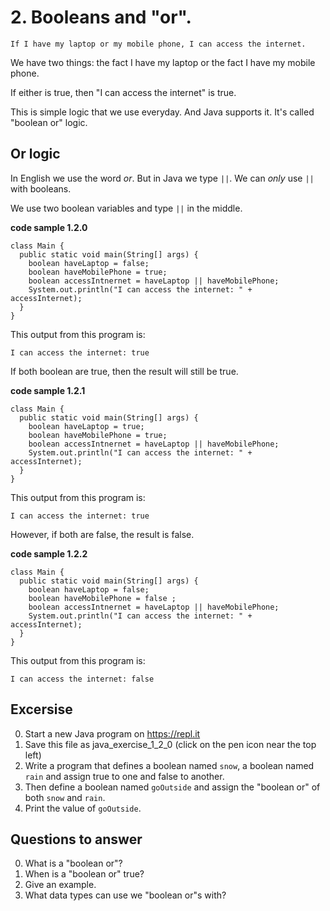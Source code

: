 # 2. Booleans and "or".

`If I have my laptop or my mobile phone, I can access the internet.`

We have two things: the fact I have my laptop or the fact I have my mobile phone. 

If either is true, then "I can access the internet" is true.

This is simple logic that we use everyday. And Java supports it. It's called "boolean or" logic.

## Or logic

In English we use the word *or*. But in Java we type `||`.  We can *only* use `||` with booleans.

We use two boolean variables and type `||` in the middle.

**code sample 1.2.0**
```
class Main {
  public static void main(String[] args) {
    boolean haveLaptop = false;
    boolean haveMobilePhone = true;
    boolean accessIntnernet = haveLaptop || haveMobilePhone;
    System.out.println("I can access the internet: " + accessInternet);
  }
}
```

This output from this program is:

```
I can access the internet: true
```

If both boolean are true, then the result will still be true.

**code sample 1.2.1**
```
class Main {
  public static void main(String[] args) {
    boolean haveLaptop = true;
    boolean haveMobilePhone = true;
    boolean accessIntnernet = haveLaptop || haveMobilePhone;
    System.out.println("I can access the internet: " + accessInternet);
  }
}
```

This output from this program is:

```
I can access the internet: true
```

However, if both are false, the result is false.

**code sample 1.2.2**
```
class Main {
  public static void main(String[] args) {
    boolean haveLaptop = false;
    boolean haveMobilePhone = false ;
    boolean accessIntnernet = haveLaptop || haveMobilePhone;
    System.out.println("I can access the internet: " + accessInternet);
  }
}
```

This output from this program is:

```
I can access the internet: false
```

## Excersise

0. Start a new Java program on https://repl.it
0. Save this file as java_exercise_1_2_0 (click on the pen icon near the top left)
0. Write a program that defines a boolean named `snow`, a boolean named `rain` and assign true to one and false to another.
0. Then define a boolean named `goOutside` and assign the "boolean or" of both `snow` and `rain`.
0. Print the value of `goOutside`.

## Questions to answer ##

0. What is a "boolean or"?
0. When is a "boolean or" true?
0. Give an example.
0. What data types can use we "boolean or"s with?
